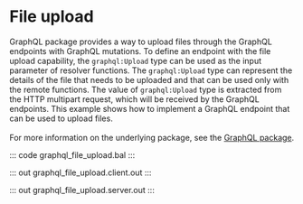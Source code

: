 # File upload

GraphQL package provides a way to upload files through the GraphQL endpoints with GraphQL mutations. To define
an endpoint with the file upload capability, the `graphql:Upload` type can be used as the input parameter of
resolver functions. The `graphql:Upload` type can represent the details of the file that needs to be uploaded and
that can be used only with the remote functions. The value of `graphql:Upload` type is extracted from the HTTP
multipart request, which will be received by the GraphQL endpoints. This example shows how to implement a GraphQL endpoint that
can be used to upload files.
<br/><br/>
For more information on the underlying package, see the
[GraphQL package](https://lib.ballerina.io/ballerina/graphql/latest/).

::: code graphql_file_upload.bal :::

::: out graphql_file_upload.client.out :::

::: out graphql_file_upload.server.out :::
